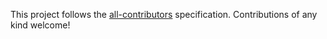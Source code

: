 <!-- ALL-CONTRIBUTORS-LIST:START - Do not remove or modify this section -->

<!-- ALL-CONTRIBUTORS-LIST:END -->
This project follows the [all-contributors](https://github.com/kentcdodds/all-contributors) specification. Contributions of any kind welcome!
